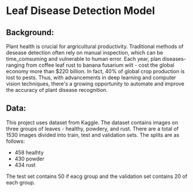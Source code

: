 # Leaf Disease Detection Model

## Background:
Plant health is crucial for argricultural productivity. Traditional methods of desease detection often rely on manual inspection, which can be time_comsuming and vulnerable to human error. Each year, plan diseases- ranging from coffee leaf rust to banana fusarium wilt - cost the global economy more than $220 billion. In fact, 40% of global crop production is lost to pests. Thus, with advancements in deep learning and computer vision techniques, there's a growing opportunity to automate and improve the accuracy of plant disease recognition.

## Data:
This project uses dataset from Kaggle. The dataset contains images on three groups of leaves - healthy, powdery, and rust. There are a total of 1530 images divided into train, test and validation sets. The splits are as follows:
- 458 healhty
- 430 powder
- 434 rust

  
The test set contains 50 if eacg group and the validation set contains 20 of each group.
